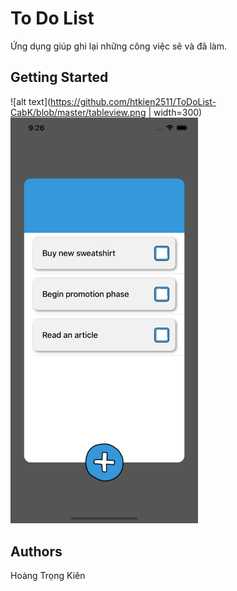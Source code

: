 
# To Do List

Ứng dụng giúp ghi lại những công việc sẽ và đã làm.

## Getting Started

![alt text](https://github.com/htkien2511/ToDoList-CabK/blob/master/tableview.png | width=300)
<img src="https://github.com/htkien2511/ToDoList-CabK/blob/master/tableview.png" alt="alt text" width="300" >


## Authors

Hoàng Trọng Kiên

